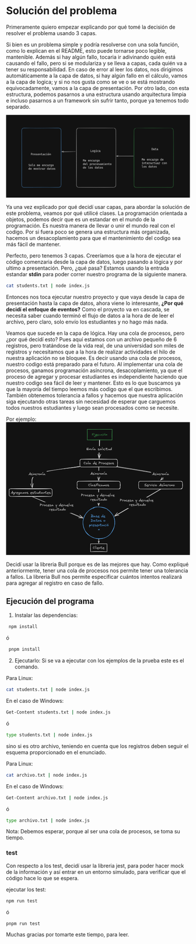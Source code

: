 # Solución del problema

Primeramente quiero empezar explicando por qué tomé la decisión de resolver el problema usando 3 capas.

Si bien es un problema simple y podría resolverse con una sola función, como lo explican en el README, esto puede tornarse poco legible, mantenible. Además si hay algún fallo, tocaria ir adivinando quién está causando el fallo, pero si se modulariza y se lleva a capas, cada quién va a tener su responsabilidad. En caso de error al leer los datos, nos dirigimos automáticamente a la capa de datos, si hay algún fallo en el cálculo, vamos a la capa de logica; y si no nos gusta como se ve o se está mostrando equivocadamente, vamos a la capa de presentación. Por otro lado, con esta estructura, podemos pasarnos a una estructura usando arquitectura limpia e incluso pasarnos a un framework sin sufrir tanto, porque ya tenemos todo separado.

![Representación de las capas](https://github.com/programadorisgod/prueba-tecnica-images/raw/master/capas.png)

Ya una vez explicado por qué decidí usar capas, para abordar la solución de este problema, veamos por qué utilicé clases. La programación orientada a objetos, podemos decir que es un estandar en el mundo de la programación. Es nuestra manera de llevar o unir el mundo real con el codigo. Por si fuera poco se genera una estructura más organizada, hacemos un desacoplamiento para que el mantenimiento del codigo sea más fácil de mantener.

Perfecto, pero tenemos 3 capas. Creeríamos que a la hora de ejecutar el código comenzaria desde la capa de datos, luego pasando a lógica y por ultimo a presentación. Pero, ¿qué pasa? Estamos usando la entrada estandar **stdin** para poder correr nuestro programa de la siguiente manera.

```bash
cat students.txt | node index.js
```

Entonces nos toca ejecutar nuestro proyecto y que vaya desde la capa de presentación hasta la capa de datos, ahora viene lo interesante, **¿Por qué decidí el enfoque de eventos?** Como el proyecto va en cascada, se necesita saber cuando terminó el flujo de datos a la hora de de leer el archivo, pero claro, solo envío los estudiantes y no hago más nada.

Veamos que sucede en la capa de lógica. Hay una cola de procesos, pero ¿por qué decidí esto? Pues aquí estamos con un archivo pequeño de 6 registros, pero tratándose de la vida real, de una universidad son miles de registros y necesitamos que a la hora de realizar actividades el hilo de nuestra aplicación no se bloquee. Es decir usando una cola de procesos, nuestro codigo está preparado para el futuro. Al implementar una cola de procesos, ganamos programación asíncrona, desacoplamiento, ya que el proceso de agregar y procesar estudiantes es independiente haciendo que nuestro codigo sea fácil de leer y mantener. Esto es lo que buscamos ya que la mayoría del tiempo leemos más codigo que el que escribimos.
También obtenemos tolerancia a fallos y hacemos que nuestra aplicación siga ejecutando otras tareas sin necesidad de esperar que carguemos todos nuestros estudiantes y luego sean procesados como se necesite.

Por ejemplo:
![cola de procesos](https://github.com/programadorisgod/prueba-tecnica-images/raw/master/Captura%20desde%202024-04-21%2017-20-46.png)

Decidí usar la libreria Bull porque es de las mejores que hay. Como expliqué anteriormente, tener una cola de procesos nos permite tener una tolerancia a fallos. La libreria Bull nos permite especificar cuántos intentos realizará para agregar al registro en caso de fallo.

## Ejecución del programa

1. Instalar las dependencias:

```bash
 npm install
```

ó

```bash
 pnpm install
```

2. Ejecutarlo:
   Si se va a ejecutar con los ejemplos de la prueba este es el comando.

Para Linux:

```bash
cat students.txt | node index.js
```

En el caso de Windows:

```bash
Get-Content students.txt | node index.js
```

ó

```bash
type students.txt | node index.js
```

sino si es otro archivo, teniendo en cuenta que los registros deben seguir el esquema proporcionado en el enunciado.

Para Linux:

```bash
cat archivo.txt | node index.js
```

En el caso de Windows:

```bash
Get-Content archivo.txt | node index.js
```

ó

```bash
type archivo.txt | node index.js
```


Nota:
Debemos esperar, porque al ser una cola de procesos, se toma su tiempo.

### test

Con respecto a los test, decidí usar la libreria jest, para poder hacer mock de la información y así entrar en un entorno simulado, para verificar que el código hace lo que se espera.

ejecutar los test:

```bash
npm run test
```

ó

```bash
pnpm run test
```

Muchas gracias por tomarte este tiempo, para leer.
